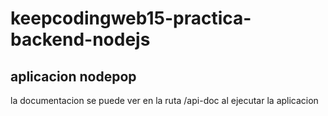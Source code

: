 # keepcodingweb15-practica-backend-nodejs

## aplicacion nodepop

la documentacion se puede ver en la ruta /api-doc al ejecutar la aplicacion
